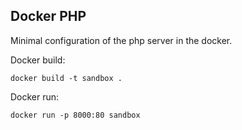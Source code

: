 ## Docker PHP

Minimal configuration of the php server in the docker.

Docker build:

```
docker build -t sandbox .
```

Docker run:

```
docker run -p 8000:80 sandbox
```
